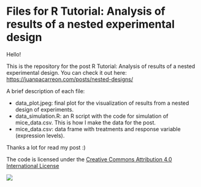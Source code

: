 # Files for R Tutorial: Analysis of results of a nested experimental design

Hello!

This is the repository for the post R Tutorial: Analysis of results of a nested experimental design. You can check it out here: https://juanpacarreon.com/posts/nested-designs/

A brief description of each file:

* data_plot.jpeg: final plot for the visualization of results from a nested design of experiments.
* data_simulation.R: an R script with the code for simulation of mice_data.csv. This is how I make the data for the post.
* mice_data.csv: data frame with treatments and response variable (expression levels).

Thanks a lot for read my post :)

The code is licensed under the [Creative Commons Attribution 4.0 International License](http://creativecommons.org/licenses/by/4.0/)

[![](https://img.shields.io/badge/License-CC%20BY%204.0-lightgrey.svg)](http://creativecommons.org/licenses/by/4.0/)
